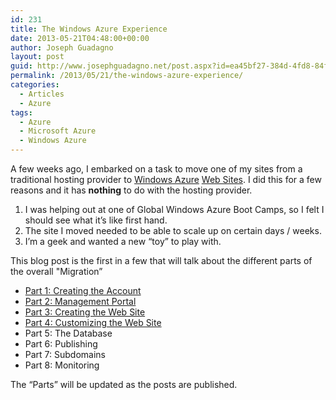 ```yaml
---
id: 231
title: The Windows Azure Experience
date: 2013-05-21T04:48:00+00:00
author: Joseph Guadagno
layout: post
guid: http://www.josephguadagno.net/post.aspx?id=ea45bf27-384d-4fd8-84f2-4d8a9fe92e49
permalink: /2013/05/21/the-windows-azure-experience/
categories:
  - Articles
  - Azure
tags:
  - Azure
  - Microsoft Azure
  - Windows Azure
---
```

<p>A few weeks ago, I embarked on a task to move one of my sites from a traditional hosting provider to <a href="http://www.windowsazure.com/en-us/" target="_blank">Windows Azure</a> <a href="http://www.windowsazure.com/en-us/home/scenarios/web-sites/" target="_blank">Web Sites</a>. I did this for a few reasons and it has <strong>nothing</strong> to do with the hosting provider.</p>
<ol>
<li>I was helping out at one of Global Windows Azure Boot Camps, so I felt I should see what it&rsquo;s like first hand.</li>
<li>The site I moved needed to be able to scale up on certain days / weeks.</li>
<li>I&rsquo;m a geek and wanted a new &ldquo;toy&rdquo; to play with.</li>
</ol>
<p>This blog post is the first in a few that will talk about the different parts of the overall "Migration&rdquo;</p>
<ul>
<li><a href="https://www.josephguadagno.net/post/2013/05/22/Windows-Azure-Experience-Part-1-Creating-the-Account">Part 1: Creating the Account</a></li>
<li><a href="https://www.josephguadagno.net/post/2013/05/22/Windows-Azure-Experience-Part-2-Management-Portal">Part 2: Management Portal</a></li>
<li><a href="https://www.josephguadagno.net/post/2013/05/22/Windows-Azure-Experience-Part-3-Creating-the-Web-Site">Part 3: Creating the Web Site</a></li>
<li><a href="https://www.josephguadagno.net/post/2013/05/22/Windows-Azure-Experience-Part-4-Customizing-the-Web-Site">Part 4: Customizing the Web Site</a></li>
<li>Part 5: The Database</li>
<li>Part 6: Publishing</li>
<li>Part 7: Subdomains</li>
<li>Part 8: Monitoring</li>
</ul>
<p>The &ldquo;Parts&rdquo; will be updated as the posts are published.</p>